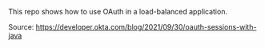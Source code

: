 This repo shows how to use OAuth in a load-balanced application. 

Source: https://developer.okta.com/blog/2021/09/30/oauth-sessions-with-java